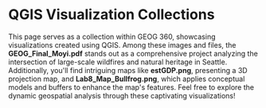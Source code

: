 # QGIS Visualization Collections

This page serves as a collection within GEOG 360, showcasing visualizations created using QGIS. Among these images and files, the **GEOG_Final_Moyi.pdf** stands out as a comprehensive project analyzing the intersection of large-scale wildfires and natural heritage in Seattle. Additionally, you'll find intriguing maps like **estGDP.png**, presenting a 3D projection map, and **Lab8_Map_Bullfrog.png**, which applies conceptual models and buffers to enhance the map's features. Feel free to explore the dynamic geospatial analysis through these captivating visualizations!

